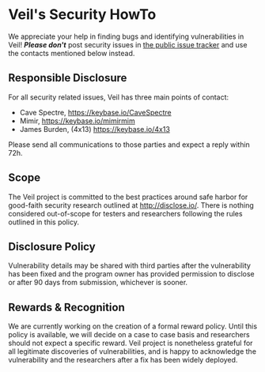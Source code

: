 # Veil's Security HowTo

We appreciate your help in finding bugs and identifying vulnerabilities in Veil! ***Please don't*** post security issues in [the public issue tracker](https://github.com/Veil-Project/veil/issues) and use the contacts mentioned below instead.

## Responsible Disclosure

For all security related issues, Veil has three main points of contact:

* Cave Spectre, https://keybase.io/CaveSpectre
* Mimir, https://keybase.io/mimirmim
* James Burden, (4x13) https://keybase.io/4x13

Please send all communications to those parties and expect a reply within 72h. 

## Scope

The Veil project is committed to the best practices around safe harbor for good-faith security research outlined at http://disclose.io/. There is nothing considered out-of-scope for testers and researchers following the rules outlined in this policy.

## Disclosure Policy

Vulnerability details may be shared with third parties after the vulnerability has been fixed and the program owner has provided permission to disclose or after 90 days from submission, whichever is sooner.

## Rewards & Recognition

We are currently working on the creation of a formal reward policy. Until this policy is available, we will decide on a case to case basis and researchers should not expect a specific reward.
Veil project is nonetheless grateful for all legitimate discoveries of vulnerabilities, and is happy to acknowledge the vulnerability and the researchers after a fix has been widely deployed.
